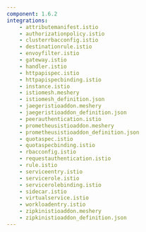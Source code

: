 ```yaml
---
component: 1.6.2
integrations:
    - attributemanifest.istio
    - authorizationpolicy.istio
    - clusterrbacconfig.istio
    - destinationrule.istio
    - envoyfilter.istio
    - gateway.istio
    - handler.istio
    - httpapispec.istio
    - httpapispecbinding.istio
    - instance.istio
    - istiomesh.meshery
    - istiomesh_definition.json
    - jaegeristioaddon.meshery
    - jaegeristioaddon_definition.json
    - peerauthentication.istio
    - prometheusistioaddon.meshery
    - prometheusistioaddon_definition.json
    - quotaspec.istio
    - quotaspecbinding.istio
    - rbacconfig.istio
    - requestauthentication.istio
    - rule.istio
    - serviceentry.istio
    - servicerole.istio
    - servicerolebinding.istio
    - sidecar.istio
    - virtualservice.istio
    - workloadentry.istio
    - zipkinistioaddon.meshery
    - zipkinistioaddon_definition.json
---
```

